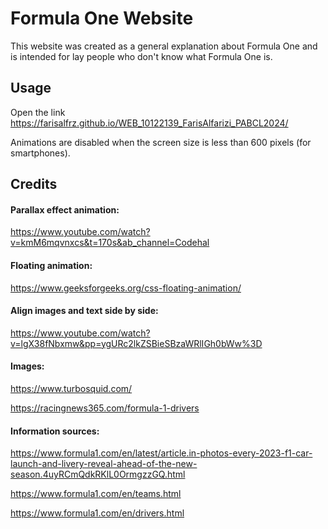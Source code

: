 # Formula One Website

This website was created as a general explanation about Formula One and is intended for lay people who don't know what Formula One is.

## Usage

Open the link https://farisalfrz.github.io/WEB_10122139_FarisAlfarizi_PABCL2024/ 

Animations are disabled when the screen size is less than 600 pixels (for smartphones).

## Credits

#### Parallax effect animation: 
https://www.youtube.com/watch?v=kmM6mqvnxcs&t=170s&ab_channel=Codehal

#### Floating animation: 
https://www.geeksforgeeks.org/css-floating-animation/

#### Align images and text side by side: 
https://www.youtube.com/watch?v=lgX38fNbxmw&pp=ygURc2lkZSBieSBzaWRlIGh0bWw%3D

#### Images: 
https://www.turbosquid.com/

https://racingnews365.com/formula-1-drivers

#### Information sources:
https://www.formula1.com/en/latest/article.in-photos-every-2023-f1-car-launch-and-livery-reveal-ahead-of-the-new-season.4uyRCmQdkRKlL0OrmgzzGQ.html

https://www.formula1.com/en/teams.html

https://www.formula1.com/en/drivers.html
